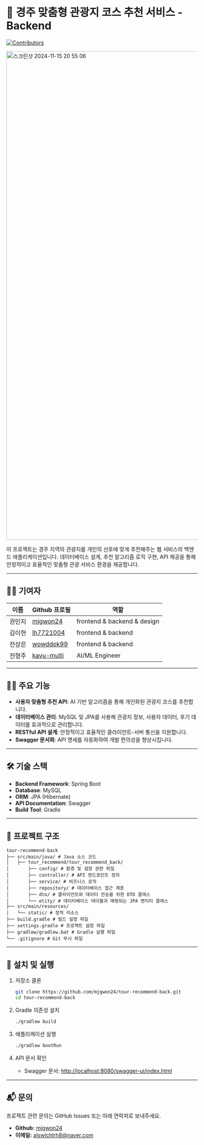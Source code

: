 # 🚗 경주 맞춤형 관광지 코스 추천 서비스 - Backend  

[![Contributors](https://img.shields.io/badge/contributors-4-brightgreen)](#-기여자-contributors)  

<img width="1285" alt="스크린샷 2024-11-15 20 55 06" src="https://github.com/user-attachments/assets/54bb6ca3-677c-4873-96bd-4e7763733d83">  

이 프로젝트는 경주 지역의 관광지를 개인의 선호에 맞게 추천해주는 웹 서비스의 백엔드 애플리케이션입니다. 데이터베이스 설계, 추천 알고리즘 로직 구현, API 제공을 통해 안정적이고 효율적인 맞춤형 관광 서비스 환경을 제공합니다.  

---

## 🧑‍💻 기여자  
| 이름      | Github 프로필     | 역할            |  
|-----------|-----------------|-----------------|  
| 권민지     | [mjgwon24](https://github.com/mjgwon24) | frontend & backend & design |
| 김이현     | [lh7721004](https://github.com/lh7721004) | frontend & backend |  
| 전상은 | [wowddok99](https://github.com/wowddok99) | frontend & backend |  
| 전형주     | [kavu-multi](https://github.com/kavu-multi) | AI/ML Engineer |  

---

## 👩‍💻 주요 기능  
- **사용자 맞춤형 추천 API**: AI 기반 알고리즘을 통해 개인화된 관광지 코스를 추천합니다.  
- **데이터베이스 관리**: MySQL 및 JPA를 사용해 관광지 정보, 사용자 데이터, 후기 데이터를 효과적으로 관리합니다.  
- **RESTful API 설계**: 안정적이고 효율적인 클라이언트-서버 통신을 지원합니다.  
- **Swagger 문서화**: API 명세를 자동화하여 개발 편의성을 향상시킵니다.  

---

## 🛠️ 기술 스택  
- **Backend Framework**: Spring Boot  
- **Database**: MySQL  
- **ORM**: JPA (Hibernate)  
- **API Documentation**: Swagger  
- **Build Tool**: Gradle  

---

## 📁 프로젝트 구조  
```
tour-recommend-back  
├── src/main/java/ # Java 소스 코드  
│   ├── tour_recommend/tour_recommend_back/
│       ├── config/ # 환경 및 설정 관련 파일  
│       ├── controller/ # API 엔드포인트 정의  
│       ├── service/ # 비즈니스 로직  
│       ├── repository/ # 데이터베이스 접근 계층
│       ├── dto/ # 클라이언트와 데이터 전송을 위한 DTO 클래스  
│       └── etity/ # 데이터베이스 테이블과 매핑되는 JPA 엔티티 클래스  
├── src/main/resources/   
│   └── static/ # 정적 리소스  
├── build.gradle # 빌드 설정 파일  
├── settings.gradle # 프로젝트 설정 파일  
├── gradlew/gradlew.bat # Gradle 실행 파일  
└── .gitignore # Git 무시 파일  
```  

---

## 📝 설치 및 실행  

1. 저장소 클론  
   ```bash  
   git clone https://github.com/mjgwon24/tour-recommend-back.git  
   cd tour-recommend-back  
   ```  

2. Gradle 의존성 설치  
   ```bash  
   ./gradlew build  
   ```  

3. 애플리케이션 실행  
   ```bash  
   ./gradlew bootRun  
   ```  

4. API 문서 확인  
   - Swagger 문서: [http://localhost:8080/swagger-ui/index.html](http://localhost:8080/swagger-ui/index.html)  

---

## 📬 문의  

프로젝트 관련 문의는 GitHub Issues 또는 아래 연락처로 보내주세요.  

- **Github:** [mjgwon24](https://github.com/mjgwon24)  
- **이메일:** alswlchlrh8@naver.com  
